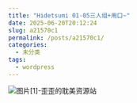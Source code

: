 ```yaml
---
title: "Hidetsumi 01-05三人组+用口~"
date: 2025-06-20T20:12:24
slug: a21570c1
permalink: /posts/a21570c1/
categories:
  - 未分类
tags:
  - wordpress
---
```


![图片[1]-歪歪的耽美资源站](/images/wp/a21570c1-cba7d068.jpg)
